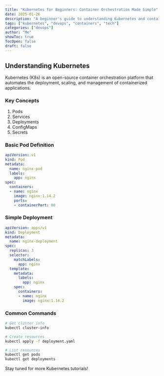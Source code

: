 ```yaml
---
title: "Kubernetes for Beginners: Container Orchestration Made Simple"
date: 2025-01-26
description: "A beginner's guide to understanding Kubernetes and container orchestration"
tags: ["kubernetes", "devops", "containers", "tech"]
categories: ["devops"]
author: "Me"
showToc: true
TocOpen: false
draft: false
---
```


## Understanding Kubernetes

Kubernetes (K8s) is an open-source container orchestration platform that automates the deployment, scaling, and management of containerized applications.

### Key Concepts

1. Pods
2. Services
3. Deployments
4. ConfigMaps
5. Secrets

### Basic Pod Definition

```yaml
apiVersion: v1
kind: Pod
metadata:
  name: nginx-pod
  labels:
    app: nginx
spec:
  containers:
  - name: nginx
    image: nginx:1.14.2
    ports:
    - containerPort: 80
```

### Simple Deployment

```yaml
apiVersion: apps/v1
kind: Deployment
metadata:
  name: nginx-deployment
spec:
  replicas: 3
  selector:
    matchLabels:
      app: nginx
  template:
    metadata:
      labels:
        app: nginx
    spec:
      containers:
      - name: nginx
        image: nginx:1.14.2
```

### Common Commands

```bash
# Get cluster info
kubectl cluster-info

# Create resources
kubectl apply -f deployment.yaml

# List resources
kubectl get pods
kubectl get deployments
```

Stay tuned for more Kubernetes tutorials! 